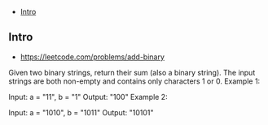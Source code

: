 - [Intro](#intro)

## Intro

- https://leetcode.com/problems/add-binary

Given two binary strings, return their sum (also a binary string).
The input strings are both non-empty and contains only characters 1 or 0.
Example 1:

Input: a = "11", b = "1"
Output: "100"
Example 2:

Input: a = "1010", b = "1011"
Output: "10101"
